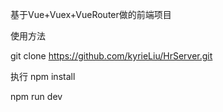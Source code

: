 基于Vue+Vuex+VueRouter做的前端项目

使用方法

git clone https://github.com/kyrieLiu/HrServer.git

执行
npm install

npm run dev
